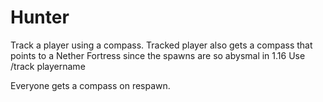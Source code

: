 # Hunter
 
Track a player using a compass. Tracked player also gets a compass that points to a Nether Fortress since the spawns are so abysmal in 1.16 Use /track playername

Everyone gets a compass on respawn.
